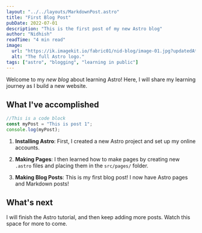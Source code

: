 ```yaml
---
layout: "../../layouts/MarkdownPost.astro"
title: "First Blog Post"
pubDate: 2022-07-01
description: "This is the first post of my new Astro blog"
author: "Nidhish"
readTime: "4 min read"
image:
  url: "https://ik.imagekit.io/fabric01/nid-blog/image-01.jpg?updatedAt=1697143313887"
  alt: "The full Astro logo."
tags: ["astro", "blogging", "learning in public"]
---
```


Welcome to my _new blog_ about learning Astro! Here, I will share my learning journey as I build a new website.

## What I've accomplished

```js
//This is a code block
const myPost = "This is post 1";
console.log(myPost);
```

1. **Installing Astro**: First, I created a new Astro project and set up my online accounts.

2. **Making Pages**: I then learned how to make pages by creating new `.astro` files and placing them in the `src/pages/` folder.

3. **Making Blog Posts**: This is my first blog post! I now have Astro pages and Markdown posts!

## What's next

I will finish the Astro tutorial, and then keep adding more posts. Watch this space for more to come.
